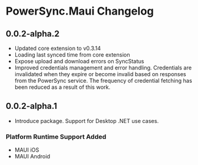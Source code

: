 # PowerSync.Maui Changelog

## 0.0.2-alpha.2

- Updated core extension to v0.3.14
- Loading last synced time from core extension
- Expose upload and download errors on SyncStatus
- Improved credentials management and error handling. Credentials are invalidated when they expire or become invalid based on responses from the PowerSync service. The frequency of credential fetching has been reduced as a result of this work.

## 0.0.2-alpha.1

- Introduce package. Support for Desktop .NET use cases.

### Platform Runtime Support Added
* MAUI iOS
* MAUI Android
